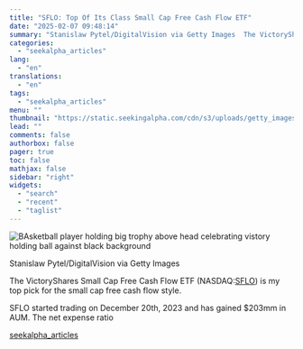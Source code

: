 ```yaml
---
title: "SFLO: Top Of Its Class Small Cap Free Cash Flow ETF"
date: "2025-02-07 09:48:14"
summary: "Stanislaw Pytel/DigitalVision via Getty Images  The VictoryShares Small Cap Free Cash Flow ETF (NASDAQ:SFLO) is my top pick for the small cap free cash flow style. SFLO started trading on December 20th, 2023 and has gained $203mm in AUM. The net expense ratio"
categories:
  - "seekalpha_articles"
lang:
  - "en"
translations:
  - "en"
tags:
  - "seekalpha_articles"
menu: ""
thumbnail: "https://static.seekingalpha.com/cdn/s3/uploads/getty_images/1944434477/image_1944434477.jpg"
lead: ""
comments: false
authorbox: false
pager: true
toc: false
mathjax: false
sidebar: "right"
widgets:
  - "search"
  - "recent"
  - "taglist"
---
```


![BAsketball player holding big trophy above head celebrating vistory holding ball against black background](https://static.seekingalpha.com/cdn/s3/uploads/getty_images/1944434477/image_1944434477.jpg?io=getty-c-w750)



Stanislaw Pytel/DigitalVision via Getty Images





The VictoryShares Small Cap Free Cash Flow ETF (NASDAQ:[SFLO](https://seekingalpha.com/symbol/SFLO "Victoryshares Small Cap Free Cash Flow ETF")) is my top pick for the small cap free cash flow style.

SFLO started trading on December 20th, 2023 and has gained $203mm in AUM. The net expense ratio

[seekalpha_articles](https://seekingalpha.com/article/4755934-sflo-top-of-its-class-small-cap-free-cash-flow-etf)
